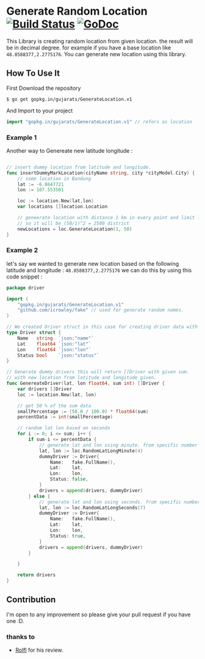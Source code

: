 # Generate Random Location [![Build Status](https://secure.travis-ci.org/Gujarats/GenerateLocation.png)](http://travis-ci.org/Gujarats/GenerateLocation) [![GoDoc](https://godoc.org/gopkg.in/gujarats/GenerateLocation?status.svg)](https://godoc.org/gopkg.in/gujarats/GenerateLocation.v1)
This Library is creating random location from given location. the result will be in decimal degree.
for example if you have a base location like `48.8588377,2.2775176`. You can generate new location using this library.

## How To Use It

First Download the repository
```shell
$ go get gopkg.in/gujarats/GenerateLocation.v1
```

And Import to your project 
```go
import "gopkg.in/gujarats/GenerateLocation.v1" // refers as location
```

### Example 1
Another way to Genereate new latitude longitude : 
```go

// insert dummy location from latitude and longitude.
func insertDummyMarkLocation(cityName string, city *cityModel.City) {
	// some location in Bandung
	lat := -6.8647721
	lon := 107.553501

    loc := location.New(lat,lon)
	var locations []location.Location

	// geneerate location with distance 1 km in every point and limit lenght 50 km.
	// so it will be (50/1)^2 = 2500 district
	newLocations = loc.GenerateLocation(1, 50)
}

```

### Example 2
let's say we wanted to generate new location based on the following latitude and longitude : `48.8588377,2.2775176` we can do this by using this code snippet : 
```go
package driver

import (
    "gopkg.in/gujarats/GenerateLocation.v1"
	"github.com/icrowley/fake" // used for generate random names.
)

// We created Driver struct in this case for creating driver data with random names and location.
type Driver struct {
	Name   string  `json:"name"`
	Lat    float64 `json:"lat"`
	Lon    float64 `json:"lon"`
	Status bool    `json:"status"`
}

// Generate dummy drivers this will return []Driver with given sum.
// with new location from latitude and longitude given.
func GenereateDriver(lat, lon float64, sum int) []Driver {
	var drivers []Driver
	loc := location.New(lat, lon)

	// get 50 % of the sum data
	smallPercentage := (50.0 / 100.0) * float64(sum)
	percentData := int(smallPercentage)

	// random lat lon based on seconds
	for i := 0; i <= sum; i++ {
		if sum-i <= percentData {
			// generate lat and lon using minute. from specific number 1-3
			lat, lon := loc.RandomLatLongMinute(4)
			dummyDriver := Driver{
				Name:   fake.FullName(),
				Lat:    lat,
				Lon:    lon,
				Status: false,
			}
			drivers = append(drivers, dummyDriver)
		} else {
			// generate lat and lon using seconds. from specific number 1-6
			lat, lon := loc.RandomLatLongSeconds(7)
			dummyDriver := Driver{
				Name:   fake.FullName(),
				Lat:    lat,
				Lon:    lon,
				Status: true,
			}
			drivers = append(drivers, dummyDriver)
		}

	}

	return drivers
}
```

## Contribution
I'm open to any improvement so please give your pull request if you have one :D.
### thanks to
* [Rolfl](http://codereview.stackexchange.com/a/156380/80799)
for his review.
